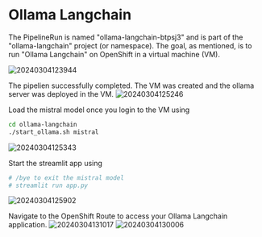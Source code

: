 # Ollama Langchain

The PipelineRun is named "ollama-langchain-btpsj3" and is part of the "ollama-langchain" project (or namespace). The goal, as mentioned, is to run "Ollama Langchain" on OpenShift in a virtual machine (VM).

![20240304123944](https://i.imgur.com/5y4plVG.png)

The pipelien successfully completed. The VM was created and the ollama server  was deployed in the VM.
![20240304125246](https://i.imgur.com/IFtK9id.png)

Load the mistral model once you login to the VM using 
```bash
cd ollama-langchain
./start_ollama.sh mistral
```

![20240304125343](https://i.imgur.com/4ugf5bk.png)

Start the streamlit app using 
```bash 
# /bye to exit the mistral model 
# streamlit run app.py
```

![20240304125902](https://i.imgur.com/N5xb4L2.png)

Navigate to the OpenShift Route to access your Ollama Langchain application.
![20240304131017](https://i.imgur.com/VwqdzwD.png)
![20240304130006](https://i.imgur.com/JkOVFbn.png)